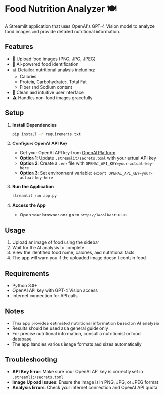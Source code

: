 # Food Nutrition Analyzer 🍽️

A Streamlit application that uses OpenAI's GPT-4 Vision model to analyze food images and provide detailed nutritional information.

## Features

- 📸 Upload food images (PNG, JPG, JPEG)
- 🤖 AI-powered food identification
- 📊 Detailed nutritional analysis including:
  - Calories
  - Protein, Carbohydrates, Total Fat
  - Fiber and Sodium content
- 🎨 Clean and intuitive user interface
- ⚠️ Handles non-food images gracefully

## Setup

1. **Install Dependencies**
   ```bash
   pip install -r requirements.txt
   ```

2. **Configure OpenAI API Key**
   - Get your OpenAI API key from [OpenAI Platform](https://platform.openai.com/api-keys)
   - **Option 1**: Update `.streamlit/secrets.toml` with your actual API key
   - **Option 2**: Create a `.env` file with `OPENAI_API_KEY=your-actual-key-here`
   - **Option 3**: Set environment variable: `export OPENAI_API_KEY=your-actual-key-here`

3. **Run the Application**
   ```bash
   streamlit run app.py
   ```

4. **Access the App**
   - Open your browser and go to `http://localhost:8501`

## Usage

1. Upload an image of food using the sidebar
2. Wait for the AI analysis to complete
3. View the identified food name, calories, and nutritional facts
4. The app will warn you if the uploaded image doesn't contain food

## Requirements

- Python 3.8+
- OpenAI API key with GPT-4 Vision access
- Internet connection for API calls

## Notes

- This app provides estimated nutritional information based on AI analysis
- Results should be used as a general guide only
- For precise nutritional information, consult a nutritionist or food database
- The app handles various image formats and sizes automatically

## Troubleshooting

- **API Key Error**: Make sure your OpenAI API key is correctly set in `.streamlit/secrets.toml`
- **Image Upload Issues**: Ensure the image is in PNG, JPG, or JPEG format
- **Analysis Errors**: Check your internet connection and OpenAI API quota
